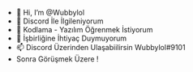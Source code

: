 - 👋 Hi, I’m @Wubbylol
- 👀 Discord İle İlgileniyorum
- 🌱 Kodlama - Yazılım Öğrenmek İstiyorum
- 💞️ İşbirliğine İhtiyaç Duymuyorum
- 📫  Discord Üzerinden Ulaşabiilirsin Wubbylol#9101
- Sonra Görüşmek Üzere !
<!---

Wubbylol/Wubbylol is a ✨ special ✨ repository because its `README.md` (this file) appears on your GitHub profile.
You can click the Preview link to take a look at your changes.
--->

